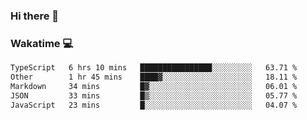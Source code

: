 ### Hi there 👋

<!--
**kikyou14/kikyou14** is a ✨ _special_ ✨ repository because its `README.md` (this file) appears on your GitHub profile.

Here are some ideas to get you started:

- 🔭 I’m currently working on ...
- 🌱 I’m currently learning ...
- 👯 I’m looking to collaborate on ...
- 🤔 I’m looking for help with ...
- 💬 Ask me about ...
- 📫 How to reach me: ...
- 😄 Pronouns: ...
- ⚡ Fun fact: ...
-->

### Wakatime 💻

<!--START_SECTION:waka-->

```txt
TypeScript   6 hrs 10 mins   ████████████████░░░░░░░░░   63.71 %
Other        1 hr 45 mins    ████▓░░░░░░░░░░░░░░░░░░░░   18.11 %
Markdown     34 mins         █▓░░░░░░░░░░░░░░░░░░░░░░░   06.01 %
JSON         33 mins         █▒░░░░░░░░░░░░░░░░░░░░░░░   05.77 %
JavaScript   23 mins         █░░░░░░░░░░░░░░░░░░░░░░░░   04.07 %
```

<!--END_SECTION:waka-->